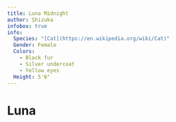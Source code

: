 ```yaml
---
title: Luna Midnight
author: Shizuka
infobox: true
info:
  Species: "[Cat](https://en.wikipedia.org/wiki/Cat)"
  Gender: Female
  Colors:
    - Black fur
    - Silver undercoat
    - Yellow eyes
  Height: 5'6"
---
```


# Luna

